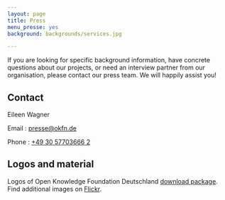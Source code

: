 ```yaml
---
layout: page
title: Press
menu_presse: yes
background: backgrounds/services.jpg

---
```


If you are looking for specific background information, have concrete questions about our projects, or need an interview partner from our organisation, please contact our press team. We will happily assist you! 

## Contact
Eileen Wagner

Email
: <a href="mailto:presse@okfn.de">presse@okfn.de</a>

Phone
: <a href="tel:+49 30 57703666 2">+49 30 57703666 2</a>

## Logos and material

Logos of Open Knowledge Foundation Deutschland [download package](../files/logos/Logos_okfde.zip). Find additional images on [Flickr](https://www.flickr.com/photos/okfde/sets/).
